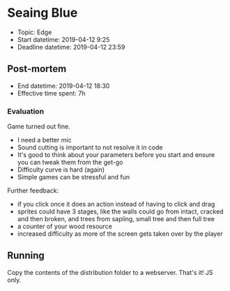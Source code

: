 # Seaing Blue

* Topic: Edge
* Start datetime: 2019-04-12 9:25
* Deadline datetime: 2019-04-12 23:59

## Post-mortem

* End datetime: 2019-04-12 18:30
* Effective time spent: 7h

### Evaluation

Game turned out fine.


* I need a better mic
* Sound cutting is important to not resolve it in code
* It's good to think about your parameters before you start and ensure you can
tweak them from the get-go
* Difficulty curve is hard (again)
* Simple games can be stressful and fun

Further feedback:

* if you click once it does an action instead of having to click and drag
* sprites could have 3 stages, like the walls could go from intact, cracked and then broken, and trees from sapling, small tree and then full tree
* a counter of your wood resource
* increased difficulty as more of the screen gets taken over by the player


## Running

Copy the contents of the distribution folder to a webserver. That's it! JS only.
